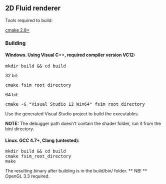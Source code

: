 ## 2D Fluid renderer


Tools required to build:

[cmake 2.8+](http://www.cmake.org/cmake/resources/software.html)
### Building
#### Windows. Using Visual C++, required compiler version VC12:

<pre>
mkdir build && cd build  
</pre>

32 bit: 
<pre>
cmake fsim_root_directory
</pre>

64 bit:
<pre>
cmake -G "Visual Studio 12 Win64" fsim_root_directory
</pre>

Use the generated Visual Studio project to build the executables.

**NOTE:** The debugger path doesn't contain the shader folder, run it from the bin/ directory.

#### Linux. GCC 4.7+, Clang (untested):
<pre>
mkdir build && cd build
cmake fsim_root_directory
make
</pre>

The resulting binary after building is in the build/bin/ folder. ** NB! ** OpenGL 3.3 required.


